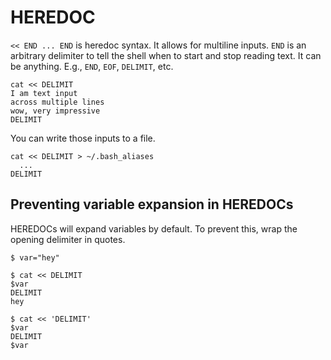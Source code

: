 # HEREDOC

`<< END ... END` is heredoc syntax. It allows for multiline inputs. `END` is an arbitrary delimiter to tell the shell when to start and stop reading text. It can be anything. E.g., `END`, `EOF`, `DELIMIT`, etc.

```text
cat << DELIMIT
I am text input
across multiple lines
wow, very impressive
DELIMIT
```

You can write those inputs to a file.

```text
cat << DELIMIT > ~/.bash_aliases
  ...
DELIMIT
```

## Preventing variable expansion in HEREDOCs

HEREDOCs will expand variables by default. To prevent this, wrap the opening delimiter in quotes.

```text
$ var="hey"

$ cat << DELIMIT
$var
DELIMIT
hey

$ cat << 'DELIMIT'
$var
DELIMIT
$var
```
